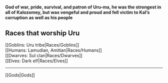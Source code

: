 #### God of war, pride, survival, and patron of Uru-ma, he was the strongest in all of Kalozomey, but was vengeful and proud and fell victim to Kal’s corruption as well as his people  

## Races that worship Uru  
[[Goblins: Uru tribe|Races/Goblins]]  
[[Humans: Lamudian, Amitian|Races/Humans]]  
[[Dwarves: Sul clan|Races/Dwarves]]  
[[Elves: Dark elf|Races/Elves]]  

---

[[Gods|Gods]]